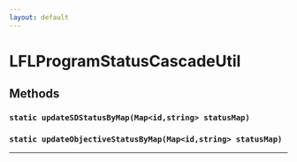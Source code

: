 ```yaml
---
layout: default
---
```

# LFLProgramStatusCascadeUtil
## Methods
### `static updateSDStatusByMap(Map<id,string> statusMap)`
### `static updateObjectiveStatusByMap(Map<id,string> statusMap)`
---
